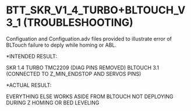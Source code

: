 # BTT_SKR_V1_4_TURBO+BLTOUCH_V3_1 (TROUBLESHOOTING)


Configuation and Configuation.adv files provided to illustrate error of BLTouch failure to deply while homing or ABL.



*INTENDED RESULT:

SKR 1.4 TURBO
TMC2209 (DIAG PINS REMOVED)
BLTOUCH 3.1 (CONNECTED TO Z_MIN_ENDSTOP AND SERVOS PINS)



*ACTUAL RESULT:

EVERYTHING ELSE WORKS ASIDE FROM BLTOUCH NOT DEPLOYING DURING Z HOMING OR BED LEVELING

